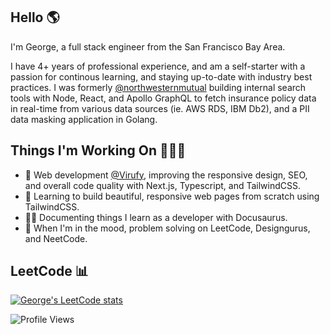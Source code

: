 ## Hello 🌎

I'm George, a full stack engineer from the San Francisco Bay Area. 

I have 4+ years of professional experience, and am a self-starter with a passion for continous learning, and staying up-to-date with industry best practices. I was formerly [@northwesternmutual](https://github.com/northwesternmutual) building internal search tools with Node, React, and Apollo GraphQL to fetch insurance policy data in real-time from various data sources (ie. AWS RDS, IBM Db2), and a PII data masking application in Golang.

## Things I'm Working On 🧑🏻‍💻

- 🤒 Web development [@Virufy](https://virufy.org/en/), improving the responsive design, SEO, and overall code quality with Next.js, Typescript, and TailwindCSS.
- 📑 Learning to build beautiful, responsive web pages from scratch using TailwindCSS.
- ✍🏻 Documenting things I learn as a developer with Docusaurus.
- 🧐 When I'm in the mood, problem solving on LeetCode, Designgurus, and NeetCode.


## LeetCode 📊
[![George's LeetCode stats](https://leetcode-stats-six.vercel.app/?username=gevu0ng&theme=dark)](https://github.com/KnlnKS/leetcode-stats)

![Profile Views](https://komarev.com/ghpvc/?username=gevuong&color=yellow)
